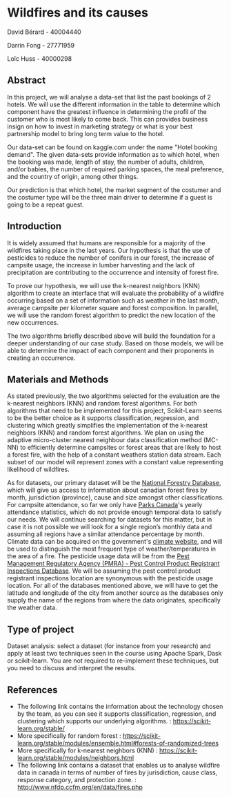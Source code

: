 # Wildfires and its causes
David Bérard - 40004440

Darrin Fong - 27771959 

Loïc Huss - 40000298 

## Abstract
In this project, we will analyse a data-set that list the past bookings of 2 hotels. We will use the different information in the table to determine which component have the greatest influence in determining the profil of the customer who is most likely to come back. This can provides business insign on how to invest in marketing strategy or what is your best partnership model to bring long term value to the hotel.

Our data-set can be found on kaggle.com under the name "Hotel booking demand". The given data-sets provide information as to which hotel, when the booking was made, length of stay, the number of adults, children, and/or babies, the number of required parking spaces, the meal preference, and the country of origin, among other things.

Our prediction is that which hotel, the market segment of the costumer and the costumer type will be the three main driver to determine if a guest is going to be a repeat guest.

## Introduction
It is widely assumed that humans are responsible for a majority of the wildfires taking place in the last years. Our hypothesis is that the use of pesticides to reduce the number of conifers in our forest, the increase of campsite usage, the increase in lumber harvesting and the lack of precipitation are contributing to the occurrence and intensity of forest fire. 

To prove our hypothesis, we will use the k-nearest neighbors (KNN) algorithm to create an interface that will evaluate the probability of a wildfire occurring based on a set of information such as weather in the last month, average campsite per kilometer square and forest composition. In parallel, we will use the random forest algorithm to predict the new location of the new occurrences. 

The two algorithms briefly described above will build the foundation for a deeper understanding of our case study. Based on those models, we will be able to determine the impact of each component and their proponents in creating an occurrence.   

## Materials and Methods

As stated previously, the two algorithms selected for the evaluation are the k-nearest neighbors (KNN) and random forest algorithms. For both algorithms that need to be implemented for this project, Scikit-Learn seems to be the better choice as it supports classification, regression, and clustering which greatly simplifies the implementation of the k-nearest neighbors (KNN) and random forest algorithms. We plan on using the adaptive micro-cluster nearest neighbour data classification method (MC-NN) to efficiently determine campsites or forest areas that are likely to host a forest fire, with the help of a constant weathers station data stream. Each subset of our model will represent zones with a constant value representing likelihood of wildfires.


As for datasets, our primary dataset will be the [National Forestry Database](http://www.nfdp.ccfm.org/en/data/fires.php), which will give us access to information about canadian forest fires by month, jurisdiction (province), cause and size amongst other classifications.
For campsite attendance, so far we only have [Parks Canada](https://www.pc.gc.ca/en/docs/pc/attend/table2)'s yearly attendance statistics, which do not provide enough temporal data to satisfy our needs. We will continue searching for datasets for this matter, but in case it is not possible we will look for a single region’s monthly data and assuming all regions have a similar attendance percentage by month.
Climate data can be acquired on the government's [climate website](https://climate.weather.gc.ca/historical_data/search_historic_data_e.html), and will be used to distinguish the most frequent type of weather/temperatures in the area of a fire.
The pesticide usage data will be from the [Pest Management Regulatory Agency (PMRA) - Pest Control Product Registrant Inspections Database](https://open.canada.ca/data/en/dataset/5d379500-64ab-4bc4-9b4e-ab6f9cbcc695). We will be assuming the pest control product registrant inspections location are synonymous with the pesticide usage location.
For all of the databases mentioned above, we will have to get the latitude and longitude of the city from another source as the databases only supply the name of the regions from where the data originates, specifically the weather data. 

## Type of project
Dataset analysis: select a dataset (for instance from your research) and apply at least two techniques seen in the course using Apache Spark, Dask or scikit-learn. You are not required to re-implement these techniques, but you need to discuss and interpret the results.

## References
- The following link contains the information about the technology chosen by the team, as you can see it supports classification, regression, and clustering which supports our underlying algorithms. : https://scikit-learn.org/stable/
- More specifically for random forest : https://scikit-learn.org/stable/modules/ensemble.html#forests-of-randomized-trees
- More specifically for k-nearest neighbors (KNN) : https://scikit-learn.org/stable/modules/neighbors.html
- The following link contains a dataset that enables us to analyse wildfire data in canada in terms of number of fires by jurisdiction, cause class, response category, and protection zone. : http://www.nfdp.ccfm.org/en/data/fires.php

